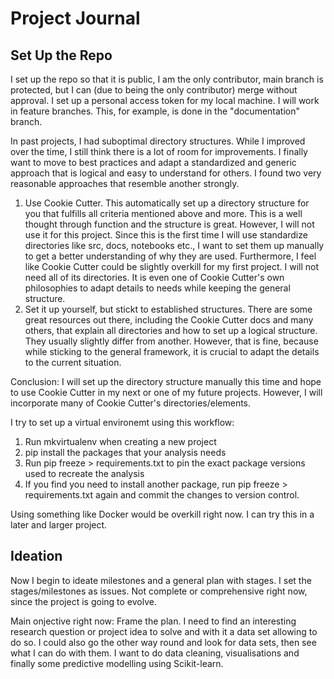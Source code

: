 # Project Journal

## Set Up the Repo
I set up the repo so that it is public, I am the only contributor, main branch is protected, but I can (due to being the only contributor) merge without approval. I set up a personal access token for my local machine. I will work in feature branches. This, for example, is done in the "documentation" branch.

In past projects, I had suboptimal directory structures. While I improved over the time, I still think there is a lot of room for improvements. I finally want to move to best practices and adapt a standardized and generic approach that is logical and easy to understand for others. I found two very reasonable approaches that resemble another strongly. 

1. Use Cookie Cutter. This automatically set up a directory structure for you that fulfills all criteria mentioned above and more. This is a well thought through function and the structure is great. However, I will not use it for this project. Since this is the first time I will use standardize directories like src, docs, notebooks etc., I want to set them up manually to get a better understanding of why they are used. Furthermore, I feel like Cookie Cutter could be slightly overkill for my first project. I will not need all of its directories. It is even one of Cookie Cutter's own philosophies to adapt details to needs while keeping the general structure.
2. Set it up yourself, but stickt to established structures. There are some great resources out there, including the Cookie Cutter docs and many others, that explain all directories and how to set up a logical structure. They usually slightly differ from another. However, that is fine, because while sticking to the general framework, it is crucial to adapt the details to the current situation.

Conclusion: I will set up the directory structure manually this time and hope to use Cookie Cutter in my next or one of my future projects. However, I will incorporate many of Cookie Cutter's directories/elements.

I try to set up a virtual environemt using this workflow:

1. Run mkvirtualenv when creating a new project
2. pip install the packages that your analysis needs
3. Run pip freeze > requirements.txt to pin the exact package versions used to recreate the analysis
4. If you find you need to install another package, run pip freeze > requirements.txt again and commit the changes to version control.

Using something like Docker would be overkill right now. I can try this in a later and larger project.

## Ideation
Now I begin to ideate milestones and a general plan with stages. I set the stages/milestones as issues. Not complete or comprehensive right now, since the project is going to evolve.

Main onjective right now: Frame the plan. I need to find an interesting research question or project idea to solve and with it a data set allowing to do so. I could also go the other way round and look for data sets, then see what I can do with them. I want to do data cleaning, visualisations and finally some predictive modelling using Scikit-learn.